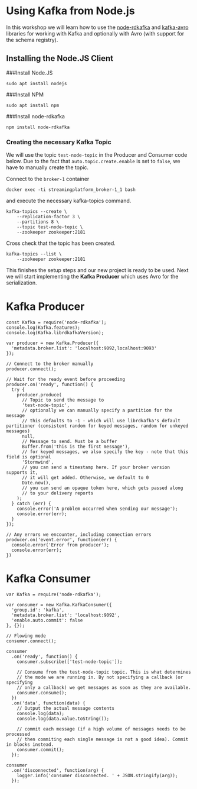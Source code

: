 # Using Kafka from Node.js

In this workshop we will learn how to use the [node-rdkafka](https://github.com/Blizzard/node-rdkafka/blob/master/examples/consumer-flow.md) and [kafka-avro](https://github.com/waldophotos/kafka-avro) libraries for working with Kafka and optionally with Avro (with support for the schema registry).

## Installing the Node.JS Client


###Install Node.JS

```
sudo apt install nodejs
```

###Install NPM

```
sudo apt install npm
```

###Install node-rdkafka

```
npm install node-rdkafka
```

### Creating the necessary Kafka Topic 
We will use the topic `test-node-topic` in the Producer and Consumer code below. Due to the fact that `auto.topic.create.enable` is set to `false`, we have to manually create the topic. 

Connect to the `broker-1` container

```
docker exec -ti streamingplatform_broker-1_1 bash
```

and execute the necessary kafka-topics command. 

```
kafka-topics --create \
    --replication-factor 3 \
    --partitions 8 \
    --topic test-node-topic \
    --zookeeper zookeeper:2181
```

Cross check that the topic has been created.

```
kafka-topics --list \
    --zookeeper zookeeper:2181
```

This finishes the setup steps and our new project is ready to be used. Next we will start implementing the **Kafka Producer** which uses Avro for the serialization. 

# Kafka Producer

```
const Kafka = require('node-rdkafka');
console.log(Kafka.features);
console.log(Kafka.librdkafkaVersion);

var producer = new Kafka.Producer({
  'metadata.broker.list': 'localhost:9092,localhost:9093'
});

// Connect to the broker manually
producer.connect();

// Wait for the ready event before proceeding
producer.on('ready', function() {
  try {
    producer.produce(
      // Topic to send the message to
      'test-node-topic',
      // optionally we can manually specify a partition for the message
      // this defaults to -1 - which will use librdkafka's default partitioner (consistent random for keyed messages, random for unkeyed messages)
      null,
      // Message to send. Must be a buffer
      Buffer.from('this is the first message'),
      // for keyed messages, we also specify the key - note that this field is optional
      'Stormwind',
      // you can send a timestamp here. If your broker version supports it,
      // it will get added. Otherwise, we default to 0
      Date.now(),
      // you can send an opaque token here, which gets passed along
      // to your delivery reports
    );
  } catch (err) {
    console.error('A problem occurred when sending our message');
    console.error(err);
  }
});

// Any errors we encounter, including connection errors
producer.on('event.error', function(err) {
  console.error('Error from producer');
  console.error(err);
})

```

# Kafka Consumer

```
var Kafka = require('node-rdkafka');

var consumer = new Kafka.KafkaConsumer({
  'group.id': 'kafka',
  'metadata.broker.list': 'localhost:9092',
  'enable.auto.commit': false
}, {});

// Flowing mode
consumer.connect();

consumer
  .on('ready', function() {
    consumer.subscribe(['test-node-topic']);

    // Consume from the test-node-topic topic. This is what determines
    // the mode we are running in. By not specifying a callback (or specifying
    // only a callback) we get messages as soon as they are available.
    consumer.consume();
  })
  .on('data', function(data) {
    // Output the actual message contents
    console.log(data);
    console.log(data.value.toString());
    
    // commit each message (if a high volume of messages needs to be processed
    // then commiting each single message is not a good idea). Commit in blocks instead.
    consumer.commit();
  });

consumer
  .on('disconnected', function(arg) {
    logger.info('consumer disconnected. ' + JSON.stringify(arg));
  });
```
